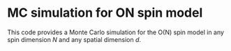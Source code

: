 # MC simulation for ON spin model
 This code provides a Monte Carlo simulation for the O(N) spin model in any spin dimension $N$ and any spatial dimension $d$.
